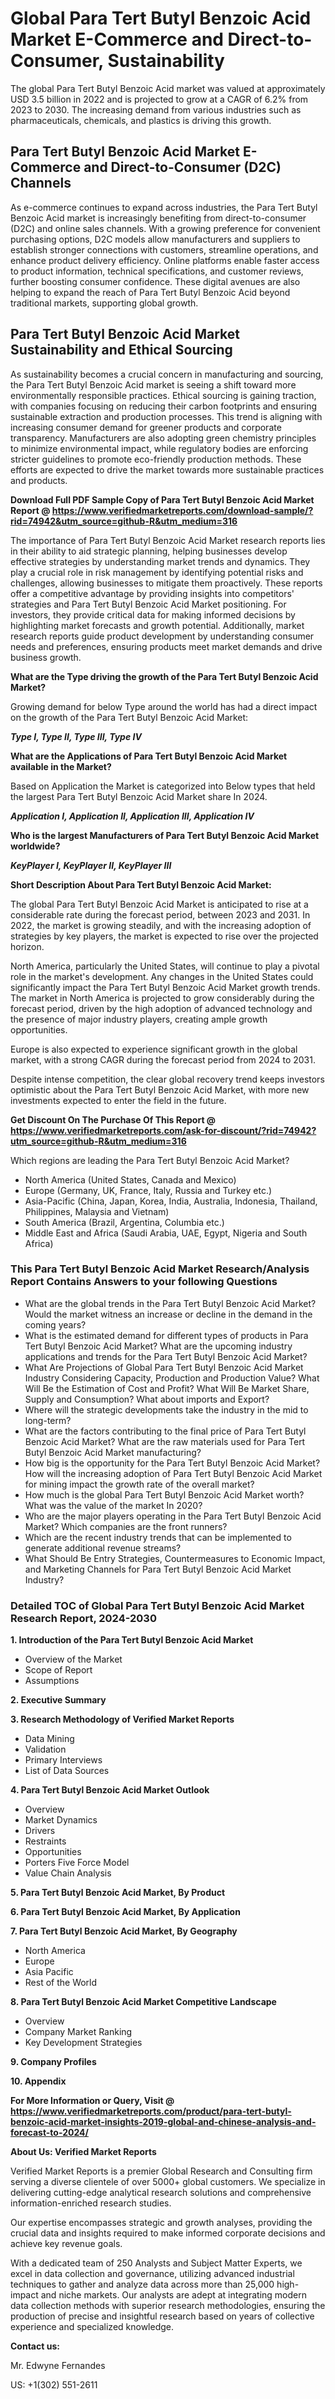 <h1>Global Para Tert Butyl Benzoic Acid Market E-Commerce and Direct-to-Consumer, Sustainability</h1><p class=""><p>The global Para Tert Butyl Benzoic Acid market was valued at approximately USD 3.5 billion in 2022 and is projected to grow at a CAGR of 6.2% from 2023 to 2030. The increasing demand from various industries such as pharmaceuticals, chemicals, and plastics is driving this growth.</p><h2>Para Tert Butyl Benzoic Acid Market E-Commerce and Direct-to-Consumer (D2C) Channels</h2><p>As e-commerce continues to expand across industries, the Para Tert Butyl Benzoic Acid market is increasingly benefiting from direct-to-consumer (D2C) and online sales channels. With a growing preference for convenient purchasing options, D2C models allow manufacturers and suppliers to establish stronger connections with customers, streamline operations, and enhance product delivery efficiency. Online platforms enable faster access to product information, technical specifications, and customer reviews, further boosting consumer confidence. These digital avenues are also helping to expand the reach of Para Tert Butyl Benzoic Acid beyond traditional markets, supporting global growth.</p><h2>Para Tert Butyl Benzoic Acid Market Sustainability and Ethical Sourcing</h2><p>As sustainability becomes a crucial concern in manufacturing and sourcing, the Para Tert Butyl Benzoic Acid market is seeing a shift toward more environmentally responsible practices. Ethical sourcing is gaining traction, with companies focusing on reducing their carbon footprints and ensuring sustainable extraction and production processes. This trend is aligning with increasing consumer demand for greener products and corporate transparency. Manufacturers are also adopting green chemistry principles to minimize environmental impact, while regulatory bodies are enforcing stricter guidelines to promote eco-friendly production methods. These efforts are expected to drive the market towards more sustainable practices and products.</p></p><p class=""><strong>Download Full PDF Sample Copy of Para Tert Butyl Benzoic Acid Market Report @ <a href="https://www.verifiedmarketreports.com/download-sample/?rid=74942&utm_source=github-R&utm_medium=316" target="_blank">https://www.verifiedmarketreports.com/download-sample/?rid=74942&utm_source=github-R&utm_medium=316</a></strong></p><p>The importance of&nbsp;Para Tert Butyl Benzoic Acid Market research reports lies in their ability to aid strategic planning, helping businesses develop effective strategies by understanding market trends and dynamics. They play a crucial role in risk management by identifying potential risks and challenges, allowing businesses to mitigate them proactively. These reports offer a competitive advantage by providing insights into competitors' strategies and Para Tert Butyl Benzoic Acid Market positioning. For investors, they provide critical data for making informed decisions by highlighting market forecasts and growth potential. Additionally, market research reports guide product development by understanding consumer needs and preferences, ensuring products meet market demands and drive business growth.</p><p><strong>What are the&nbsp;Type driving the growth of the Para Tert Butyl Benzoic Acid Market?</strong></p><p id="" class="">Growing demand for below Type around the world has had a direct impact on the growth of the Para Tert Butyl Benzoic Acid Market:</p><p class=""><em><strong>Type I, Type II, Type III, Type IV</strong></em></p><p class=""><strong>What are the&nbsp;Applications&nbsp;of Para Tert Butyl Benzoic Acid Market available in the Market?</strong></p><p id="" class="">Based on Application the Market is categorized into Below types that held the largest Para Tert Butyl Benzoic Acid Market share In 2024.</p><p class=""><em><strong>Application I, Application II, Application III, Application IV</strong></em></p><p class=""><strong>Who is the largest Manufacturers of Para Tert Butyl Benzoic Acid Market worldwide?</strong></p><p><em><strong>KeyPlayer I, KeyPlayer II, KeyPlayer III</strong></em></p><p id="" class=""><strong>Short Description About Para Tert Butyl Benzoic Acid Market:</strong></p><p>The global Para Tert Butyl Benzoic Acid Market is anticipated to rise at a considerable rate during the forecast period, between 2023 and 2031. In 2022, the market is growing steadily, and with the increasing adoption of strategies by key players, the market is expected to rise over the projected horizon.</p><p>North America, particularly the United States, will continue to play a pivotal role in the market's development. Any changes in the United States could significantly impact the Para Tert Butyl Benzoic Acid Market growth trends. The market in North America is projected to grow considerably during the forecast period, driven by the high adoption of advanced technology and the presence of major industry players, creating ample growth opportunities.</p><p>Europe is also expected to experience significant growth in the global market, with a strong CAGR during the forecast period from 2024 to 2031.</p><p>Despite intense competition, the clear global recovery trend keeps investors optimistic about the Para Tert Butyl Benzoic Acid Market, with more new investments expected to enter the field in the future.</p><p id="" class=""><strong>Get Discount On The Purchase Of This Report @ <a href="https://www.verifiedmarketreports.com/ask-for-discount/?rid=74942?utm_source=github-R&utm_medium=316" target="_blank">https://www.verifiedmarketreports.com/ask-for-discount/?rid=74942?utm_source=github-R&utm_medium=316</a></strong></p><p class="">Which regions are leading the Para Tert Butyl Benzoic Acid Market?</p><ul><li>North America (United States, Canada and Mexico)</li><li>Europe (Germany, UK, France, Italy, Russia and Turkey etc.)</li><li>Asia-Pacific (China, Japan, Korea, India, Australia, Indonesia, Thailand, Philippines, Malaysia and Vietnam)</li><li>South America (Brazil, Argentina, Columbia etc.)</li><li>Middle East and Africa (Saudi Arabia, UAE, Egypt, Nigeria and South Africa)</li></ul><h3 id="" class="">This Para Tert Butyl Benzoic Acid Market Research/Analysis Report Contains Answers to your following Questions</h3><ul><li>What are the global trends in the Para Tert Butyl Benzoic Acid Market? Would the market witness an increase or decline in the demand in the coming years?</li><li>What is the estimated demand for different types of products in Para Tert Butyl Benzoic Acid Market? What are the upcoming industry applications and trends for the Para Tert Butyl Benzoic Acid Market?</li><li>What Are Projections of Global Para Tert Butyl Benzoic Acid Market Industry Considering Capacity, Production and Production Value? What Will Be the Estimation of Cost and Profit? What Will Be Market Share, Supply and Consumption? What about imports and Export?</li><li>Where will the strategic developments take the industry in the mid to long-term?</li><li>What are the factors contributing to the final price of Para Tert Butyl Benzoic Acid Market? What are the raw materials used for Para Tert Butyl Benzoic Acid Market manufacturing?</li><li>How big is the opportunity for the Para Tert Butyl Benzoic Acid Market? How will the increasing adoption of Para Tert Butyl Benzoic Acid Market for mining impact the growth rate of the overall market?</li><li>How much is the global Para Tert Butyl Benzoic Acid Market worth? What was the value of the market In 2020?</li><li>Who are the major players operating in the Para Tert Butyl Benzoic Acid Market? Which companies are the front runners?</li><li>Which are the recent industry trends that can be implemented to generate additional revenue streams?</li><li>What Should Be Entry Strategies, Countermeasures to Economic Impact, and Marketing Channels for Para Tert Butyl Benzoic Acid Market Industry?</li></ul><h3 id="" class="">Detailed TOC of Global Para Tert Butyl Benzoic Acid Market Research Report, 2024-2030</h3><p id="" class=""><strong>1. Introduction of the Para Tert Butyl Benzoic Acid Market</strong></p><ul><li>Overview of the Market</li><li>Scope of Report</li><li>Assumptions</li></ul><p id="" class=""><strong>2. Executive Summary</strong></p><p id="" class=""><strong>3. Research Methodology of Verified Market Reports</strong></p><ul><li>Data Mining</li><li>Validation</li><li>Primary Interviews</li><li>List of Data Sources</li></ul><p id="" class=""><strong>4. Para Tert Butyl Benzoic Acid Market Outlook</strong></p><ul><li>Overview</li><li>Market Dynamics</li><li>Drivers</li><li>Restraints</li><li>Opportunities</li><li>Porters Five Force Model</li><li>Value Chain Analysis</li></ul><p id="" class=""><strong>5. Para Tert Butyl Benzoic Acid Market, By Product</strong></p><p id="" class=""><strong>6. Para Tert Butyl Benzoic Acid Market, By Application</strong></p><p id="" class=""><strong>7. Para Tert Butyl Benzoic Acid Market, By Geography</strong></p><ul><li>North America</li><li>Europe</li><li>Asia Pacific</li><li>Rest of the World</li></ul><p id="" class=""><strong>8. Para Tert Butyl Benzoic Acid Market Competitive Landscape</strong></p><ul><li>Overview</li><li>Company Market Ranking</li><li>Key Development Strategies</li></ul><p id="" class=""><strong>9. Company Profiles</strong></p><p id="" class=""><strong>10. Appendix</strong></p><p id="" class=""><strong>For More Information or Query, Visit @ <a href="https://www.verifiedmarketreports.com/product/para-tert-butyl-benzoic-acid-market-insights-2019-global-and-chinese-analysis-and-forecast-to-2024/" target="_blank">https://www.verifiedmarketreports.com/product/para-tert-butyl-benzoic-acid-market-insights-2019-global-and-chinese-analysis-and-forecast-to-2024/</a></strong></p><p id="" class=""><strong>About Us: Verified Market Reports</strong></p><p id="" class="">Verified Market Reports is a premier Global Research and Consulting firm serving a diverse clientele of over 5000+ global customers. We specialize in delivering cutting-edge analytical research solutions and comprehensive information-enriched research studies.</p><p id="" class="">Our expertise encompasses strategic and growth analyses, providing the crucial data and insights required to make informed corporate decisions and achieve key revenue goals.</p><p id="" class="">With a dedicated team of 250 Analysts and Subject Matter Experts, we excel in data collection and governance, utilizing advanced industrial techniques to gather and analyze data across more than 25,000 high-impact and niche markets. Our analysts are adept at integrating modern data collection methods with superior research methodologies, ensuring the production of precise and insightful research based on years of collective experience and specialized knowledge.</p><p id="" class=""><strong>Contact us:</strong></p><p id="" class="">Mr. Edwyne Fernandes</p><p id="" class="">US: +1(302) 551-2611</p>